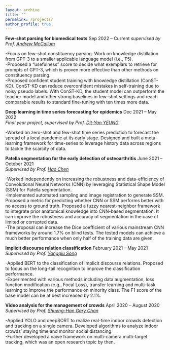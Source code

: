```yaml
---
layout: archive
title: ""
permalink: /projects/
author_profile: true
---
```

 
**Few-shot parsing for biomedical texts** Sep 2022 – Current
*supervised by Prof. [Andrew McCallum](https://people.cs.umass.edu/~mccallum/)*  

-Focus on few-shot constituency parsing. Work on knowledge distillation from GPT-3 to a smaller applicable language
model (i.e., T5).  
-Proposed a “usefulness” score to decide what exemplars to retrieve for prompts of GPT-3, which is proven more effective
than other methods on constituency parsing.  
-Proposed confident student training with knowledge distillation (ConST-KD). ConST-KD can reduce overconfident
mistakes in self-training due to noisy pseudo labels. With ConST-KD, the student model can outperform the teacher
model and other strong baselines in few-shot settings and reach comparable results to standard fine-tuning with ten times
more data.

**Deep learning in time series forecasting for epidemics** Dec 2021 – May 2022  
*Final year project, supervised by Prof. [Dit-Yan YEUNG](https://sites.google.com/view/dyyeung)*  

-Worked on zero-shot and few-shot time series prediction to forecast the spread of a local pandemic at its early stage.
Designed and built a meta-learning framework for time-series to leverage history data across regions to tackle the scarcity
of data.  

**Patella segmentation for the early detection of osteoarthritis** June 2021 – October 2021  
*Supervised by Prof. [Hao Chen](https://cse.hkust.edu.hk/~jhc/)*  

-Worked independently on increasing the robustness and data-efficiency of Convolutional Neural Networks (CNN) by
leveraging Statistical Shape Model (SSM) for Patella segmentation.  
-Implemented automated sampling and image registration to generate SSM. Proposed a metric for predicting whether
CNN or SSM performs better with no access to ground truth. Proposed a fuzzy nearest-neighbor framework to integrate
prior anatomical knowledge into CNN-based segmentation. It can improve the robustness and accuracy of segmentation
in the case of limited or corrupted data.  
-The proposal can increase the Dice coefficient of various mainstream CNN frameworks by around 1.7% on blind tests.
The tested models can achieve a much better performance when only half of the training data are given.  

**Implicit discourse relation classification** February 2021 – May 2021  
*Supervised by Prof. [Yangqiu Song](https://www.cse.ust.hk/~yqsong/)*  

-Applied BERT to the classification of implicit discourse relations. Proposed to focus on the long-tail recognition to
improve the classification performance.  
-Experimented with various methods including data augmentation, loss function modification (e.g., Focal Loss), transfer
learning and multi-task learning to improve the performance on minority class. The F1 score of the base model can be at
best increased by 2.1%.  

**Video analysis for the management of crowds** April 2020 – August 2020  
*Supervised by Prof. [Shueng-Han Gary Chan](https://www.cse.ust.hk/~gchan/)*  

-Applied YOLO and deepSORT to realize real-time indoor crowds detection and tracking on a single camera. Developed
algorithms to analyze indoor crowds’ staying time and monitor social distancing.  
-Further developed a naive framework on multi-camera multi-target tracking, which was an open research topic by then.  
